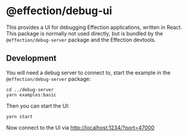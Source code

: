 # @effection/debug-ui

This provides a UI for debugging Effection applications, written in React. This
package is normally not used directly, but is bundled by the
`@effection/debug-server` package and the Effection devtools.

## Development

You will need a debug server to connect to, start the example in the `@effection/debug-server` package:

```
cd ../debug-server
yarn examples:basic
```

Then you can start the UI:

```
yarn start
```

Now connect to the UI via <http://localhost:1234/?port=47000>
